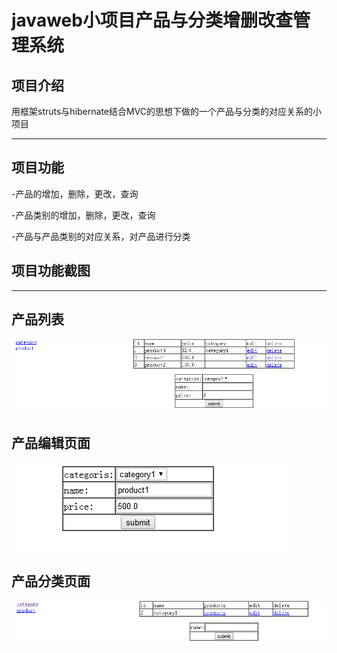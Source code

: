 javaweb小项目产品与分类增删改查管理系统
===
项目介绍
--
用框架struts与hibernate结合MVC的思想下做的一个产品与分类的对应关系的小项目

---

项目功能
---

-产品的增加，删除，更改，查询

-产品类别的增加，删除，更改，查询

-产品与产品类别的对应关系，对产品进行分类


项目功能截图
---

---

产品列表
--

![](https://github.com/MuYuanM/-struts-hibernate-/raw/master/image/1.png)

产品编辑页面
--

![](https://github.com/MuYuanM/-struts-hibernate-/raw/master/image/productedit.png)

产品分类页面
--

![](https://github.com/MuYuanM/-struts-hibernate-/raw/master/image/category.png)
